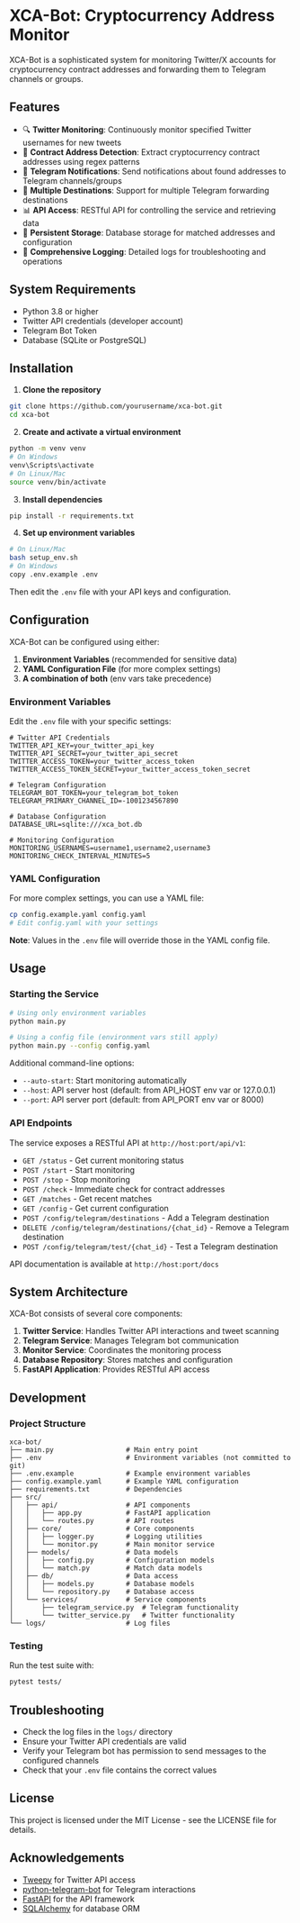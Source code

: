 # XCA-Bot: Cryptocurrency Address Monitor

XCA-Bot is a sophisticated system for monitoring Twitter/X accounts for cryptocurrency contract addresses and forwarding them to Telegram channels or groups.

## Features

- 🔍 **Twitter Monitoring**: Continuously monitor specified Twitter usernames for new tweets
- 🔢 **Contract Address Detection**: Extract cryptocurrency contract addresses using regex patterns
- 📱 **Telegram Notifications**: Send notifications about found addresses to Telegram channels/groups
- 🔄 **Multiple Destinations**: Support for multiple Telegram forwarding destinations
- 📊 **API Access**: RESTful API for controlling the service and retrieving data
- 💾 **Persistent Storage**: Database storage for matched addresses and configuration
- 📝 **Comprehensive Logging**: Detailed logs for troubleshooting and operations

## System Requirements

- Python 3.8 or higher
- Twitter API credentials (developer account)
- Telegram Bot Token
- Database (SQLite or PostgreSQL)

## Installation

1. **Clone the repository**

```bash
git clone https://github.com/yourusername/xca-bot.git
cd xca-bot
```

2. **Create and activate a virtual environment**

```bash
python -m venv venv
# On Windows
venv\Scripts\activate
# On Linux/Mac
source venv/bin/activate
```

3. **Install dependencies**

```bash
pip install -r requirements.txt
```

4. **Set up environment variables**

```bash
# On Linux/Mac
bash setup_env.sh
# On Windows
copy .env.example .env
```

Then edit the `.env` file with your API keys and configuration.

## Configuration

XCA-Bot can be configured using either:

1. **Environment Variables** (recommended for sensitive data)
2. **YAML Configuration File** (for more complex settings)
3. **A combination of both** (env vars take precedence)

### Environment Variables

Edit the `.env` file with your specific settings:

```
# Twitter API Credentials
TWITTER_API_KEY=your_twitter_api_key
TWITTER_API_SECRET=your_twitter_api_secret
TWITTER_ACCESS_TOKEN=your_twitter_access_token
TWITTER_ACCESS_TOKEN_SECRET=your_twitter_access_token_secret

# Telegram Configuration
TELEGRAM_BOT_TOKEN=your_telegram_bot_token
TELEGRAM_PRIMARY_CHANNEL_ID=-1001234567890

# Database Configuration
DATABASE_URL=sqlite:///xca_bot.db

# Monitoring Configuration
MONITORING_USERNAMES=username1,username2,username3
MONITORING_CHECK_INTERVAL_MINUTES=5
```

### YAML Configuration

For more complex settings, you can use a YAML file:

```bash
cp config.example.yaml config.yaml
# Edit config.yaml with your settings
```

**Note**: Values in the `.env` file will override those in the YAML config file.

## Usage

### Starting the Service

```bash
# Using only environment variables
python main.py

# Using a config file (environment vars still apply)
python main.py --config config.yaml
```

Additional command-line options:
- `--auto-start`: Start monitoring automatically
- `--host`: API server host (default: from API_HOST env var or 127.0.0.1)
- `--port`: API server port (default: from API_PORT env var or 8000)

### API Endpoints

The service exposes a RESTful API at `http://host:port/api/v1`:

- `GET /status` - Get current monitoring status
- `POST /start` - Start monitoring
- `POST /stop` - Stop monitoring
- `POST /check` - Immediate check for contract addresses
- `GET /matches` - Get recent matches
- `GET /config` - Get current configuration
- `POST /config/telegram/destinations` - Add a Telegram destination
- `DELETE /config/telegram/destinations/{chat_id}` - Remove a Telegram destination
- `POST /config/telegram/test/{chat_id}` - Test a Telegram destination

API documentation is available at `http://host:port/docs`

## System Architecture

XCA-Bot consists of several core components:

1. **Twitter Service**: Handles Twitter API interactions and tweet scanning
2. **Telegram Service**: Manages Telegram bot communication
3. **Monitor Service**: Coordinates the monitoring process
4. **Database Repository**: Stores matches and configuration
5. **FastAPI Application**: Provides RESTful API access

## Development

### Project Structure

```
xca-bot/
├── main.py                  # Main entry point
├── .env                     # Environment variables (not committed to git)
├── .env.example             # Example environment variables
├── config.example.yaml      # Example YAML configuration
├── requirements.txt         # Dependencies
├── src/
│   ├── api/                 # API components
│   │   ├── app.py           # FastAPI application
│   │   └── routes.py        # API routes
│   ├── core/                # Core components
│   │   ├── logger.py        # Logging utilities
│   │   └── monitor.py       # Main monitor service
│   ├── models/              # Data models
│   │   ├── config.py        # Configuration models
│   │   └── match.py         # Match data models
│   ├── db/                  # Data access
│   │   ├── models.py        # Database models
│   │   └── repository.py    # Database access
│   └── services/            # Service components
│       ├── telegram_service.py  # Telegram functionality
│       └── twitter_service.py   # Twitter functionality
└── logs/                    # Log files
```

### Testing

Run the test suite with:

```bash
pytest tests/
```

## Troubleshooting

- Check the log files in the `logs/` directory
- Ensure your Twitter API credentials are valid
- Verify your Telegram bot has permission to send messages to the configured channels
- Check that your `.env` file contains the correct values

## License

This project is licensed under the MIT License - see the LICENSE file for details.

## Acknowledgements

- [Tweepy](https://www.tweepy.org/) for Twitter API access
- [python-telegram-bot](https://python-telegram-bot.org/) for Telegram interactions
- [FastAPI](https://fastapi.tiangolo.com/) for the API framework
- [SQLAlchemy](https://www.sqlalchemy.org/) for database ORM 